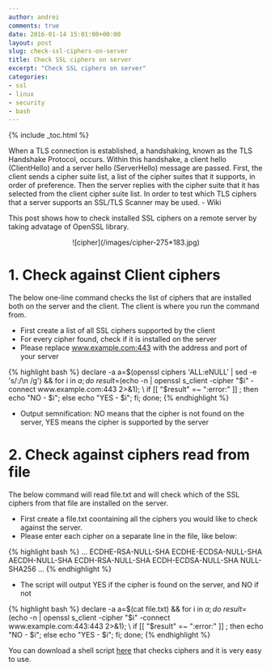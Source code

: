 ```yaml
---
author: andrei
comments: true
date: 2016-01-14 15:01:00+00:00
layout: post
slug: check-ssl-ciphers-on-server 
title: Check SSL ciphers on server
excerpt: "Check SSL ciphers on server"
categories:
- ssl
- linux
- security
- bash
---
```


{% include _toc.html %}

 When a TLS connection is established, a handshaking, known as the TLS Handshake Protocol, occurs. Within this handshake, a client hello (ClientHello) and a server hello (ServerHello) message are passed. First, the client sends a cipher suite list, a list of the cipher suites that it supports, in order of preference. Then the server replies with the cipher suite that it has selected from the client cipher suite list. In order to test which TLS ciphers that a server supports an SSL/TLS Scanner may be used. - Wiki

 This post shows how to check installed SSL ciphers on a remote server by taking advatage of OpenSSL library.
<div style="text-align:center" markdown="1">
![cipher](/images/cipher-275*183.jpg)
</div>

# 1. Check against Client ciphers

 The below one-line command checks the list of ciphers that are installed both on the server and the client. 
The client is where you run the command from. 

- First create a list of all SSL ciphers supported by the client 
- For every cipher found, check if it is installed on the server
- Please replace www.example.com:443 with the address and port of your server

{% highlight bash %}
declare -a a=$(openssl ciphers 'ALL:eNULL' | sed -e 's/:/\n /g') && for i in ${a}; do \
result=$(echo -n | openssl s_client -cipher "$i" -connect www.example.com:443 2>&1); \
if [[ "$result" =~ ":error:" ]] ; then echo "NO - $i"; else echo "YES - $i"; fi; done;
{% endhighlight %}

- Output semnification: NO means that the cipher is not found on the server, YES means the cipher is supported by the server

# 2. Check against ciphers read from file

The below command will read file.txt and will check which of the SSL ciphers from that file are installed on the server.

- First create a file.txt coontaining all the ciphers you would like to check against the server.
- Please enter each cipher on a separate line in the file, like below:

{% highlight bash %}
...
ECDHE-RSA-NULL-SHA
ECDHE-ECDSA-NULL-SHA
AECDH-NULL-SHA
ECDH-RSA-NULL-SHA
ECDH-ECDSA-NULL-SHA
NULL-SHA256
...
{% endhighlight %}

- The script will output YES if the cipher is found on the server, and NO if not
   
{% highlight bash %}
declare -a a=$(cat file.txt) && for i in ${a}; do \
result=$(echo -n | openssl s_client -cipher "$i" -connect www.example.com:443:443 2>&1); \
if [[ "$result" =~ ":error:" ]] ; then echo "NO - $i"; else echo "YES - $i"; fi; done; 
{% endhighlight %}


You can download a shell script [here](https://github.com/andreisid/bash/blob/master/check_cipher.sh) that checks ciphers and it is very easy to use.


